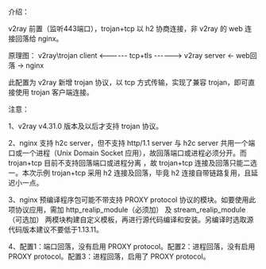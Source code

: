 介绍：

v2ray 前置（监听443端口），trojan+tcp 以 h2 协商连接，非 v2ray 的 web 连接回落给 nginx。

原理图： v2ray\trojan client <------ tcp+tls ------> v2ray server <- web回落 -> nginx

此配置为 v2ray 新增 trojan 协议，以 tcp 方式传输，实现了兼容 trojan，即可直接使用 trojan 客户端连接。

注意：

1、v2ray v4.31.0 版本及以后才支持 trojan 协议。

2、nginx 支持 h2c server，但不支持 http/1.1 server 与 h2c server 共用一个端口或一个进程（Unix Domain Socket 应用），故回落端口或进程必须分开。而 trojan+tcp 目前不支持回落端口或进程分离 ，故 trojan+tcp 连接及回落只能二选一。本次示例 trojan+tcp 采用 h2 连接及回落，毕竟 h2 连接自带链路复用，且延迟小一点。

3、nginx 预编译程序包可能不带支持 PROXY protocol 协议的模块。如要使用此项协议应用，需加 http_realip_module（必须加） 及 stream_realip_module（可选加） 两模块构建自定义模板，再进行源代码编译和安装。另编译时选取源代码版本建议不要低于1.13.11。

4、配置1：端口回落，没有启用 PROXY protocol。配置2：进程回落，没有启用 PROXY protocol。配置3：进程回落，启用了 PROXY protocol。
